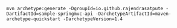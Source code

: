`mvn archetype:generate -DgroupId=io.github.rajendrasatpute -DartifactId=sample-springmvc-api -DarchetypeArtifactId=maven-archetype-quickstart -DarchetypeVersion=1.4`